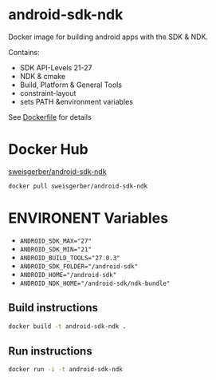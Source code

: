 # android-sdk-ndk

Docker image for building android apps with the SDK & NDK.

Contains:
 
- SDK API-Levels 21-27
- NDK & cmake
- Build, Platform & General Tools
- constraint-layout
- sets PATH &environment variables

See [Dockerfile](Dockerfile) for details

# Docker Hub

[sweisgerber/android-sdk-ndk](https://hub.docker.com/r/sweisgerber/android-sdk-ndk/)

``` bash
docker pull sweisgerber/android-sdk-ndk
```

# ENVIRONENT Variables

- `ANDROID_SDK_MAX="27"`
- `ANDROID_SDK_MIN="21"`
- `ANDROID_BUILD_TOOLS="27.0.3"`
- `ANDROID_SDK_FOLDER="/android-sdk"`
- `ANDROID_HOME="/android-sdk"`
- `ANDROID_NDK_HOME="/android-sdk/ndk-bundle"`

## Build instructions

``` bash
docker build -t android-sdk-ndk .
```

## Run instructions

``` bash
docker run -i -t android-sdk-ndk
```
